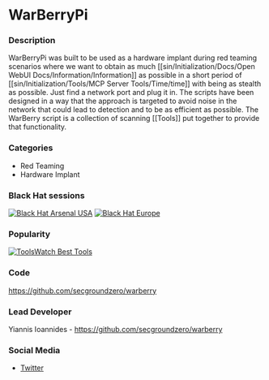 # WarBerryPi

### Description
WarBerryPi was built to be used as a hardware implant during red teaming scenarios where we want to obtain as much [[sin/Initialization/Docs/Open WebUI Docs/Information/Information]] as possible in a short period of [[sin/Initialization/Tools/MCP Server Tools/Time/time]] with being as stealth as possible. Just find a network port and plug it in. The scripts have been designed in a way that the approach is targeted to avoid noise in the network that could lead to detection and to be as efficient as possible. The WarBerry script is a collection of scanning [[Tools]] put together to provide that functionality.

### Categories
* Red Teaming
* Hardware Implant

### Black Hat sessions

 [![Black Hat Arsenal USA ](https://rawgit.com/toolswatch/badges/master/arsenal/usa/2016.svg)](https://www.toolswatch.org/2016/06/the-black-hat-arsenal-usa-2016-remarkable-line-up/)
[![Black Hat Europe](https://rawgit.com/toolswatch/badges/master/arsenal/europe/2016.svg)](https://www.toolswatch.org/2016/09/the-black-hat-arsenal-europe-2016-line-up/)

### Popularity

[![ToolsWatch Best Tools](https://www.toolswatch.org/badges/toptools/2016.svg)](https://www.toolswatch.org/2017/02/2016-top-security-tools-as-voted-by-toolswatch-org-readers/)
 
### Code 
https://github.com/secgroundzero/warberry

### Lead Developer
 Yiannis Ioannides - https://github.com/secgroundzero/warberry

### Social Media 
* [Twitter](https://twitter.com/sec_groundzero)
